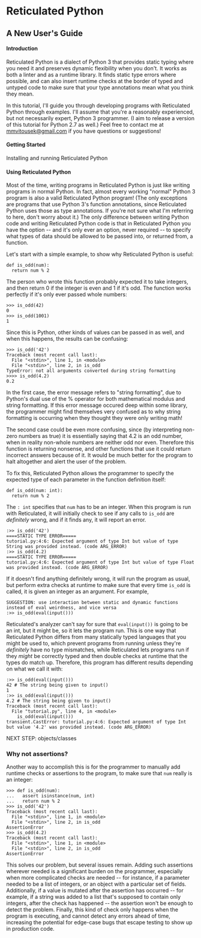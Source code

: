 Reticulated Python
==================
A New User's Guide
------------------

#### Introduction ####

Reticulated Python is a dialect of Python 3 that provides static
typing where you need it and preserves dynamic flexibility when you
don't. It works as both a linter and as a runtime library. It finds
static type errors where possible, and can also insert runtime checks
at the border of typed and untyped code to make sure that your type
annotations mean what you think they mean.

In this tutorial, I'll guide you through developing programs with
Reticulated Python through examples. I'll assume that you're a
reasonably experienced, but not necessarily expert, Python 3
programmer. (I aim to release a version of this tutorial for Python
2.7 as well.) Feel free to contact me at mmvitousek@gmail.com if you
have questions or suggestions!

#### Getting Started ####

Installing and running Reticulated Python

#### Using Reticulated Python ####

Most of the time, writing programs in Reticulated Python is just like
writing programs in normal Python. In fact, almost every working
"normal" Python 3 program is also a valid Reticulated Python program!
(The only exceptions are programs that use Python 3's function
annotations, since Reticulated Python uses those as type
annotations. If you're not sure what I'm referring to here, don't
worry about it.) The only difference between writing Python code and
writing Reticulated Python code is that in Reticulated Python you have
the option -- and it's only ever an option, never required -- to
specify what types of data should be allowed to be passed into, or
returned from, a function. 

Let's start with a simple example, to show why Reticulated Python is
useful:

    def is_odd(num):
      return num % 2 

The person who wrote this function probably expected it to take
integers, and then return 0 if the integer is even and 1 if it's
odd. The function works perfectly if it's only ever passed whole
numbers:

    >>> is_odd(42)
    0
    >>> is_odd(1001)
    1

Since this is Python, other kinds of values can be passed
in as well, and when this happens, the results can be confusing:

    >>> is_odd('42')
    Traceback (most recent call last):
      File "<stdin>", line 1, in <module>
      File "<stdin>", line 2, in is_odd
    TypeError: not all arguments converted during string formatting
    >>>> is_odd(4.2)
    0.2

In the first case, the error message refers to "string formatting",
due to Python's dual use of the % operator for both mathematical
modulus and string formatting. If this error message occured deep
within some library, the programmer might find themselves very
confused as to why string formatting is occurring when they thought
they were only writing math!

The second case could be even more confusing, since (by interpreting
non-zero numbers as true) it is essentially saying that 4.2 is an odd
number, when in reality non-whole numbers are neither odd nor
even. Therefore this function is returning nonsense, and other
functions that use it could return incorrect answers because of it. It
would be much better for the program to halt altogether and alert the
user of the problem.

To fix this, Reticulated Python allows the programmer to specify the
expected type of each parameter in the function definition itself:

    def is_odd(num: int):
      return num % 2 

The `: int` specifies that `num` has to be an integer. When this
program is run with Reticulated, it will initially check to see if any
calls to `is_odd` are _definitely_ wrong, and if it finds any, it will
report an error.

    :>> is_odd('42')
    ====STATIC TYPE ERROR=====
    tutorial.py:4:6: Expected argument of type Int but value of type String was provided instead. (code ARG_ERROR)
    :>> is_odd(4.2)
    ====STATIC TYPE ERROR=====
    tutorial.py:4:6: Expected argument of type Int but value of type Float was provided instead. (code ARG_ERROR)


If it doesn't find anything definitely wrong, it will
run the program as usual, but perform extra checks at runtime to make
sure that every time `is_odd` is called, it is given an integer as an
argument. For example,

    SUGGESTION: use interaction between static and dynamic functions instead of eval weirdness, and vice versa
    :>> is_odd(eval(input()))
   
Reticulated's analyzer can't say for sure that `eval(input())` is
going to be an int, but it might be, so it lets the program run. This
is one way that Reticulated Python differs from many statically typed
languages that you might be used to, which prevent programs from
running unless they're _definitely_ have no type mismatches, while
Reticulated lets programs run if they _might_ be correctly typed and
then double checks at runtime that the types do match up. Therefore,
this program has different results depending on what we call it with:

    :>> is_odd(eval(input()))
    42 # The string being given to input()
    1
    :>> is_odd(eval(input()))
    4.2 # The string being given to input()
    Traceback (most recent call last):
      File "tutorial.py", line 4, in <module>
        is_odd(eval(input()))
    transient.CastError: tutorial.py:4:6: Expected argument of type Int but value '4.2' was provided instead. (code ARG_ERROR)

NEXT STEP: objects/classes

### Why not assertions? ###

Another way to accomplish this is for the programmer to manually add
runtime checks or assertions to the program, to make sure that `num`
really is an integer:

    >>> def is_odd(num):
    ...   assert isinstance(num, int)
    ...   return num % 2 
    >>> is_odd('42')
    Traceback (most recent call last):
      File "<stdin>", line 1, in <module>
      File "<stdin>", line 2, in is_odd
    AssertionError
    >>> is_odd(4.2)
    Traceback (most recent call last):
      File "<stdin>", line 1, in <module>
      File "<stdin>", line 2, in is_odd
    AssertionError

This solves our problem, but several issues remain. Adding such
assertions wherever needed is a significant burden on the programmer,
especially when more complicated checks are needed -- for instance, if
a parameter needed to be a list of integers, or an object with a
particular set of fields. Additionally, if a value is mutated after
the assertion has occurred -- for example, if a string was added to a
list that's supposed to contain only integers, after the check has
happened -- the assertion won't be enough to detect the
problem. Finally, this kind of check only happens when the program is
executing, and cannot detect any errors ahead of time, increasing the
potential for edge-case bugs that escape testing to show up in
production code.

<!-- Optional Typing for Python by Guido -->